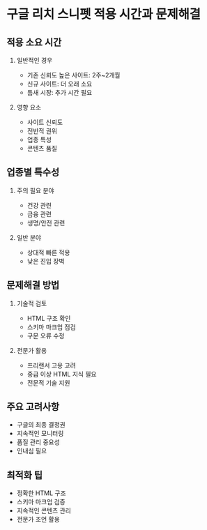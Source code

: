 # 구글 리치 스니펫 적용 시간과 문제해결

## 적용 소요 시간

1. 일반적인 경우

   - 기존 신뢰도 높은 사이트: 2주~2개월
   - 신규 사이트: 더 오래 소요
   - 틈새 시장: 추가 시간 필요

2. 영향 요소
   - 사이트 신뢰도
   - 전반적 권위
   - 업종 특성
   - 콘텐츠 품질

## 업종별 특수성

1. 주의 필요 분야

   - 건강 관련
   - 금융 관련
   - 생명/안전 관련

2. 일반 분야
   - 상대적 빠른 적용
   - 낮은 진입 장벽

## 문제해결 방법

1. 기술적 검토

   - HTML 구조 확인
   - 스키마 마크업 점검
   - 구문 오류 수정

2. 전문가 활용
   - 프리랜서 고용 고려
   - 중급 이상 HTML 지식 필요
   - 전문적 기술 지원

## 주요 고려사항

- 구글의 최종 결정권
- 지속적인 모니터링
- 품질 관리 중요성
- 인내심 필요

## 최적화 팁

- 정확한 HTML 구조
- 스키마 마크업 검증
- 지속적인 콘텐츠 관리
- 전문가 조언 활용
